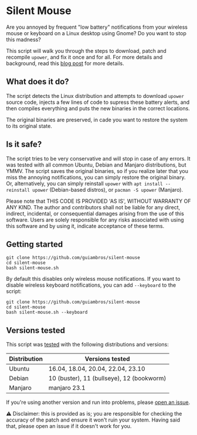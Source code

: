 # Silent Mouse

Are you annoyed by frequent "low battery" notifications from your wireless mouse or keyboard on a Linux desktop using Gnome? Do you want to stop this madness?

This script will walk you through the steps to download, patch and recompile `upower`, and fix it once and for all. For more details and background, read this [blog post](https://wrgms.com/disable-mouse-battery-low-spam-notification/) for more details.


## What does it do?

The script detects the Linux distribution and attempts to download `upower` source code, injects a few lines of code to supress these battery alerts, and then compiles everything and puts the new binaries in the correct locations.

The original binaries are preserved, in cade you want to restore the system to its original state.


## Is it safe?

The script tries to be very conservative and will stop in case of any errors. It was tested with all common Ubuntu, Debian and Manjaro distributions, but YMMV. The script saves the original binaries, so if you realize later that you miss the annoying notifications, you can simply restore the original binary. Or, alternatively, you can simply reinstall `upower` with `apt install --reinstall upower` (Debian-based distros), or `pacman -S upower` (Manjaro).

Please note that THIS CODE IS PROVIDED 'AS IS', WITHOUT WARRANTY OF ANY KIND. The author and contributors shall not be liable for any direct, indirect, incidental, or consequential damages arising from the use of this software. Users are solely responsible for any risks associated with using this software and by using it, indicate acceptance of these terms.


## Getting started

```
git clone https://github.com/guiambros/silent-mouse
cd silent-mouse
bash silent-mouse.sh
```

By default this disables only wireless mouse notifications. If you want to disable wireless keyboard notifications, you can add `--keyboard` to the script:

```
git clone https://github.com/guiambros/silent-mouse
cd silent-mouse
bash silent-mouse.sh --keyboard
```


## Versions tested

This script was [tested](https://github.com/guiambros/silent-mouse/actions/runs/6986581475) with the following distributions and versions:

| Distribution | Versions tested                           |
| ------------ | ----------------------------------------- |
| Ubuntu       | 16.04, 18.04, 20.04, 22.04, 23.10         |
| Debian       | 10 (buster), 11 (bullseye), 12 (bookworm) |
| Manjaro      | manjaro 23.1                              |

If you're using another version and run into problems, please [open an issue](https://github.com/guiambros/silent-mouse/issues).

⚠️  Disclaimer: this is provided as is; you are responsible for checking the accuracy of the patch and ensure it won't ruin your system. Having said that, please open an issue if it doesn't work for you.
